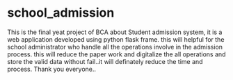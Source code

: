 # school_admission
This is the final yeat project of BCA about Student admission system, it is a web application developed using python flask frame. this will helpful for the school administrator who handle all the operations involve in the admission process. this will reduce the paper work and digitalize the all operations and store the valid data without fail..it will definately reduce the time and process. Thank you everyone..
